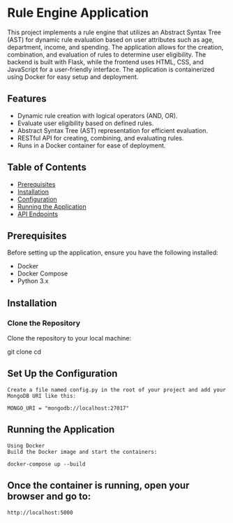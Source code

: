 # Rule Engine Application

This project implements a rule engine that utilizes an Abstract Syntax Tree (AST) for dynamic rule evaluation based on user attributes such as age, department, income, and spending. The application allows for the creation, combination, and evaluation of rules to determine user eligibility. The backend is built with Flask, while the frontend uses HTML, CSS, and JavaScript for a user-friendly interface. The application is containerized using Docker for easy setup and deployment.

## Features

- Dynamic rule creation with logical operators (AND, OR).
- Evaluate user eligibility based on defined rules.
- Abstract Syntax Tree (AST) representation for efficient evaluation.
- RESTful API for creating, combining, and evaluating rules.
- Runs in a Docker container for ease of deployment.

## Table of Contents

- [Prerequisites](#prerequisites)
- [Installation](#installation)
- [Configuration](#configuration)
- [Running the Application](#running-the-application)
- [API Endpoints](#api-endpoints)

## Prerequisites

Before setting up the application, ensure you have the following installed:

- Docker
- Docker Compose
- Python 3.x

## Installation

### Clone the Repository

Clone the repository to your local machine:

git clone <repository-url>
cd <project-directory>

## Set Up the Configuration
    Create a file named config.py in the root of your project and add your MongoDB URI like this:

    MONGO_URI = "mongodb://localhost:27017"

## Running the Application
    Using Docker
    Build the Docker image and start the containers:

    docker-compose up --build
## Once the container is running, open your browser and go to:

    http://localhost:5000

